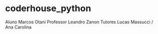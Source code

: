 # coderhouse_python
Aluno Marcos Otani
Professor Leandro Zanon
Tutores Lucas Massucci / Ana Carolina